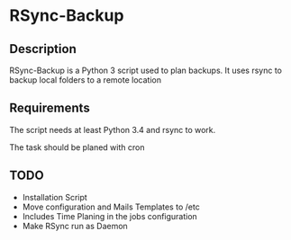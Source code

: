 # RSync-Backup

## Description
RSync-Backup is a Python 3 script used to plan backups. It uses rsync to backup local folders to a remote location

## Requirements
The script needs at least Python 3.4 and rsync to work. 

The task should be planed with cron

## TODO

 - Installation Script
 - Move configuration and Mails Templates to /etc
 - Includes Time Planing in the jobs configuration
 - Make RSync run as Daemon
